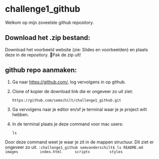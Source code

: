 # challenge1_github
Welkom op mijn zoveelste github repository.

## Download het .zip bestand:
Download het voorbeeld website (zie: Slides en voorbeelden) en plaats deze in de repository. Pak de zip uit!

## github repo aanmaken:
1. Ga naar https://github.com/, log vervolgens in op github. 

2. Clone of kopier de download link die er ongeveer zo uit ziet: 
    ```
    https://github.com/semschilt/challenge1_github.git
    ```

3. Ga vervolgens naar je editor en/of je terminal waar je je project wilt hebben. 

4. In de terminal plaats je deze command voor mac users:
    ```
    ls
    ```
Door deze command weet je waar je zit in de mappen structuur. Dit ziet er ongeveer zo uit.
    ```
    :challenge1_github semvanderschilt$ ls
    README.md       images          index.html      scripts         styles
    ```
